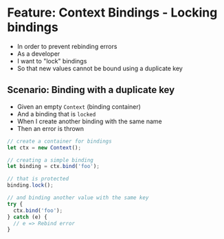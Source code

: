 # Feature: Context Bindings - Locking bindings

- In order to prevent rebinding errors
- As a developer
- I want to "lock" bindings
- So that new values cannot be bound using a duplicate key

## Scenario: Binding with a duplicate key

- Given an empty `Context` (binding container)
- And a binding that is `locked`
- When I create another binding with the same name
- Then an error is thrown

```ts
// create a container for bindings
let ctx = new Context();

// creating a simple binding
let binding = ctx.bind('foo');

// that is protected
binding.lock();

// and binding another value with the same key
try {
  ctx.bind('foo');
} catch (e) {
  // e => Rebind error
}
```
